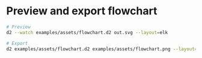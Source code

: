 # Preview and export flowchart

```bash
# Preview
d2 --watch examples/assets/flowchart.d2 out.svg --layout=elk

# Export
d2 examples/assets/flowchart.d2 examples/assets/flowchart.png --layout=elk
```
